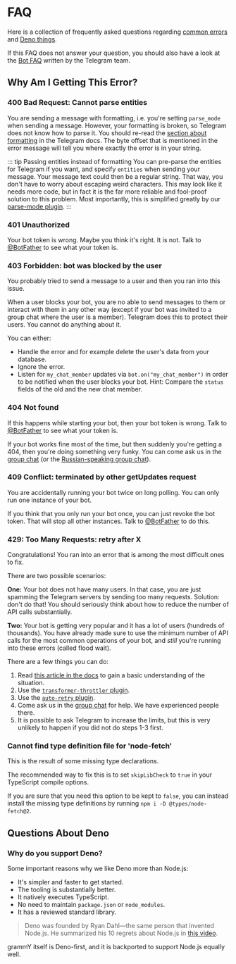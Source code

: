 # FAQ

Here is a collection of frequently asked questions regarding [common errors](#why-am-i-getting-this-error) and [Deno things](#questions-about-deno).

If this FAQ does not answer your question, you should also have a look at the [Bot FAQ](https://core.telegram.org/bots/faq) written by the Telegram team.

## Why Am I Getting This Error?

### 400 Bad Request: Cannot parse entities

You are sending a message with formatting, i.e. you're setting `parse_mode` when sending a message.
However, your formatting is broken, so Telegram does not know how to parse it.
You should re-read the [section about formatting](https://core.telegram.org/bots/api#formatting-options) in the Telegram docs.
The byte offset that is mentioned in the error message will tell you where exactly the error is in your string.

::: tip Passing entities instead of formatting
You can pre-parse the entities for Telegram if you want, and specify `entities` when sending your message.
Your message text could then be a regular string.
That way, you don't have to worry about escaping weird characters.
This may look like it needs more code, but in fact it is the far more reliable and fool-proof solution to this problem.
Most importantly, this is simplified greatly by our [parse-mode plugin](../plugins/parse-mode.md).
:::

### 401 Unauthorized

Your bot token is wrong.
Maybe you think it's right.
It is not.
Talk to [@BotFather](https://t.me/BotFather) to see what your token is.

### 403 Forbidden: bot was blocked by the user

You probably tried to send a message to a user and then you ran into this issue.

When a user blocks your bot, you are no able to send messages to them or interact with them in any other way (except if your bot was invited to a group chat where the user is a member).
Telegram does this to protect their users.
You cannot do anything about it.

You can either:

- Handle the error and for example delete the user's data from your database.
- Ignore the error.
- Listen for `my_chat_member` updates via `bot.on("my_chat_member")` in order to be notified when the user blocks your bot.
  Hint: Compare the `status` fields of the old and the new chat member.

### 404 Not found

If this happens while starting your bot, then your bot token is wrong.
Talk to [@BotFather](https://t.me/BotFather) to see what your token is.

If your bot works fine most of the time, but then suddenly you're getting a 404, then you're doing something very funky.
You can come ask us in the [group chat](https://t.me/grammyjs) (or the [Russian-speaking group chat](https://t.me/grammyjs_ru)).

### 409 Conflict: terminated by other getUpdates request

You are accidentally running your bot twice on long polling.
You can only run one instance of your bot.

If you think that you only run your bot once, you can just revoke the bot token.
That will stop all other instances.
Talk to [@BotFather](https://t.me/BotFather) to do this.

### 429: Too Many Requests: retry after X

Congratulations!
You ran into an error that is among the most difficult ones to fix.

There are two possible scenarios:

**One:** Your bot does not have many users.
In that case, you are just spamming the Telegram servers by sending too many requests.
Solution: don't do that!
You should seriously think about how to reduce the number of API calls substantially.

**Two:** Your bot is getting very popular and it has a lot of users (hundreds of thousands).
You have already made sure to use the minimum number of API calls for the most common operations of your bot, and _still_ you're running into these errors (called flood wait).

There are a few things you can do:

1. Read [this article in the docs](../advanced/flood.md) to gain a basic understanding of the situation.
2. Use the [`transformer-throttler` plugin](../plugins/transformer-throttler.md).
3. Use the [`auto-retry` plugin](../plugins/auto-retry.md).
4. Come ask us in the [group chat](https://t.me/grammyjs) for help.
   We have experienced people there.
5. It is possible to ask Telegram to increase the limits, but this is very unlikely to happen if you did not do steps 1-3 first.

### Cannot find type definition file for 'node-fetch'

This is the result of some missing type declarations.

The recommended way to fix this is to set `skipLibCheck` to `true` in your TypeScript compile options.

If you are sure that you need this option to be kept to `false`, you can instead install the missing type definitions by running `npm i -D @types/node-fetch@2`.

## Questions About Deno

### Why do you support Deno?

Some important reasons why we like Deno more than Node.js:

- It's simpler and faster to get started.
- The tooling is substantially better.
- It natively executes TypeScript.
- No need to maintain `package.json` or `node_modules`.
- It has a reviewed standard library.

> Deno was founded by Ryan Dahl—the same person that invented Node.js.
> He summarized his 10 regrets about Node.js in [this video](https://youtu.be/M3BM9TB-8yA).

grammY itself is Deno-first, and it is backported to support Node.js equally well.

